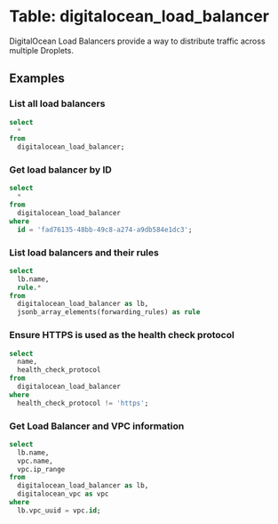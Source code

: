 # Table: digitalocean_load_balancer

DigitalOcean Load Balancers provide a way to distribute traffic across multiple
Droplets.

## Examples

### List all load balancers

```sql
select
  *
from
  digitalocean_load_balancer;
```

### Get load balancer by ID

```sql
select
  *
from
  digitalocean_load_balancer
where
  id = 'fad76135-48bb-49c8-a274-a9db584e1dc3';
```

### List load balancers and their rules

```sql
select
  lb.name,
  rule.*
from
  digitalocean_load_balancer as lb,
  jsonb_array_elements(forwarding_rules) as rule
```

### Ensure HTTPS is used as the health check protocol

```sql
select
  name,
  health_check_protocol
from
  digitalocean_load_balancer
where
  health_check_protocol != 'https';
```

### Get Load Balancer and VPC information

```sql
select
  lb.name,
  vpc.name,
  vpc.ip_range
from
  digitalocean_load_balancer as lb,
  digitalocean_vpc as vpc
where
  lb.vpc_uuid = vpc.id;
```

